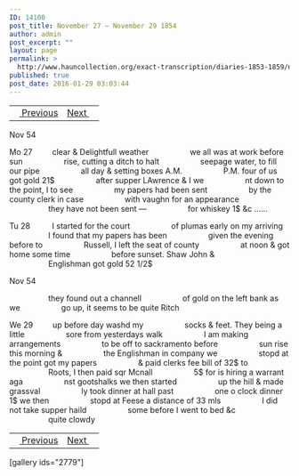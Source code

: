 ```yaml
---
ID: 14100
post_title: November 27 – November 29 1854
author: admin
post_excerpt: ""
layout: page
permalink: >
  http://www.hauncollection.org/exact-transcription/diaries-1853-1859/november-27-november-29-1854/
published: true
post_date: 2016-01-29 03:03:44
---
```

<table style="width: 100%;" align="center">
<tbody>
<tr>
<td><a href="http://www.hauncollection.org/version-2/november-21-november-26-1854/"><img src="https://lh3.googleusercontent.com/-EFJpxxNiPNw/VqgtWBCZrMI/AAAAAAAAAFU/WfY4lPFWWkg/s800-Ic42/Soeb-Plain-Arrows-8-10px.png" alt="" width="10" height="10" /> Previous</a></td>
<td style="text-align: right;"><a href="http://www.hauncollection.org/version-2/diaries-1853-1859/november-30-december-2-1854/">Next <img src="https://lh3.googleusercontent.com/-67k0cYlpXHw/VqgtWKz1MXI/AAAAAAAAAFU/k9PW_Piyurk/s800-Ic42/Soeb-Plain-Arrows-5-10px.png" alt="" width="10" height="10" /></a></td>
</tr>
</tbody>
</table>
Nov 54

Mo 27         clear &amp; Delightfull weather
<span style="margin-left: 70px;">we all was at work before sun
<span style="margin-left: 70px;">rise, cutting a ditch to halt
<span style="margin-left: 70px;">seepage water, to fill our pipe
<span style="margin-left: 70px;">all day &amp; setting boxes A.M.
<span style="margin-left: 70px;">P.M. four of us got gold 21$
<span style="margin-left: 70px;">after supper LAwrence &amp; I we
<span style="margin-left: 70px;">nt down to the point, I to see
<span style="margin-left: 70px;">my papers had been sent
<span style="margin-left: 70px;">by the county clerk in case
<span style="margin-left: 70px;">with vaughn for an appearance
<span style="margin-left: 70px;">they have not been sent —
<span style="margin-left: 70px;">for whiskey 1$ &amp;c ……</span></span></span></span></span></span></span></span></span></span></span></span>

Tu 28          I started for the court
<span style="margin-left: 70px;">of plumas early on my arriving
<span style="margin-left: 70px;">I found that my papers has been
<span style="margin-left: 70px;">given the evening before to
<span style="margin-left: 70px;">Russell, I left the seat of county
<span style="margin-left: 70px;">at noon &amp; got home some time
<span style="margin-left: 70px;">before sunset. Shaw John &amp;
<span style="margin-left: 70px;">Englishman got gold 52 1/2$</span></span></span></span></span></span></span>

Nov 54

<span style="margin-left: 70px;">they found out a channell
<span style="margin-left: 70px;">of gold on the left bank as we
<span style="margin-left: 70px;">go up, it seems to be quite Ritch</span></span></span>

We 29         up before day washd my
<span style="margin-left: 70px;">socks &amp; feet. They being a little
<span style="margin-left: 70px;">sore from yesterdays walk
<span style="margin-left: 70px;">I am making arrangements
<span style="margin-left: 70px;">to be off to sackramento before
<span style="margin-left: 70px;">sun rise this morning &amp;
<span style="margin-left: 70px;">the Englishman in company we
<span style="margin-left: 70px;">stopd at the point got my papers
<span style="margin-left: 70px;">&amp; paid clerks fee bill of 32$ to
<span style="margin-left: 70px;">Roots, I then paid sqr Mcnall
<span style="margin-left: 70px;">5$ for is hiring a warrant aga
<span style="margin-left: 70px;">nst gootshalks we then started
<span style="margin-left: 70px;">up the hill &amp; made grassval
<span style="margin-left: 70px;">ly took dinner at hall past
<span style="margin-left: 70px;">one o clock dinner 1$ we then
<span style="margin-left: 70px;">stopd at Feese a distance of 33 mls
<span style="margin-left: 70px;">I did not take supper haild
<span style="margin-left: 70px;">some before I went to bed &amp;c
<span style="margin-left: 70px;">quite clowdy</span></span></span></span></span></span></span></span></span></span></span></span></span></span></span></span></span></span>
<table style="width: 100%;" align="center">
<tbody>
<tr>
<td><a href="http://www.hauncollection.org/version-2/november-21-november-26-1854/"><img src="https://lh3.googleusercontent.com/-EFJpxxNiPNw/VqgtWBCZrMI/AAAAAAAAAFU/WfY4lPFWWkg/s800-Ic42/Soeb-Plain-Arrows-8-10px.png" alt="" width="10" height="10" /> Previous</a></td>
<td style="text-align: right;"><a href="http://www.hauncollection.org/version-2/diaries-1853-1859/november-30-december-2-1854/">Next <img src="https://lh3.googleusercontent.com/-67k0cYlpXHw/VqgtWKz1MXI/AAAAAAAAAFU/k9PW_Piyurk/s800-Ic42/Soeb-Plain-Arrows-5-10px.png" alt="" width="10" height="10" /></a></td>
</tr>
</tbody>
</table>
[gallery ids="2779"]